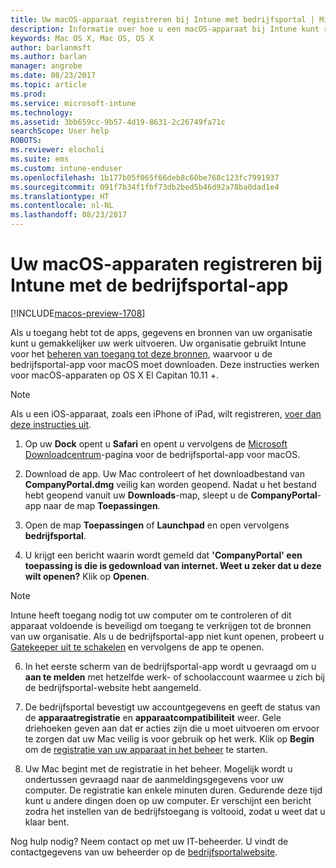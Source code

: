 ```yaml
---
title: Uw macOS-apparaat registreren bij Intune met bedrijfsportal | Microsoft Docs
description: Informatie over hoe u een macOS-apparaat bij Intune kunt registreren met de bedrijfsportal-app
keywords: Mac OS X, Mac OS, OS X
author: barlanmsft
ms.author: barlan
manager: angrobe
ms.date: 08/23/2017
ms.topic: article
ms.prod: 
ms.service: microsoft-intune
ms.technology: 
ms.assetid: 3bb659cc-9b57-4d19-8631-2c26749fa71c
searchScope: User help
ROBOTS: 
ms.reviewer: elocholi
ms.suite: ems
ms.custom: intune-enduser
ms.openlocfilehash: 1b177b05f065f66deb8c60be768c123fc7991937
ms.sourcegitcommit: 091f7b34f1fbf73db2bed5b46d92a78ba0dad1e4
ms.translationtype: HT
ms.contentlocale: nl-NL
ms.lasthandoff: 08/23/2017
---
```

# <a name="enroll-your-macos-device-in-intune-with-the-company-portal-app"></a>Uw macOS-apparaten registreren bij Intune met de bedrijfsportal-app

[!INCLUDE[macos-preview-1708](./includes/macos-preview-1708.md)]

Als u toegang hebt tot de apps, gegevens en bronnen van uw organisatie kunt u gemakkelijker uw werk uitvoeren. Uw organisatie gebruikt Intune voor het [beheren van toegang tot deze bronnen](what-happens-if-you-install-the-Company-Portal-app-and-enroll-your-device-in-intune-ios.md), waarvoor u de bedrijfsportal-app voor macOS moet downloaden. Deze instructies werken voor macOS-apparaten op OS X El Capitan 10.11 +.

  > [!NOTE]
  > Als u een iOS-apparaat, zoals een iPhone of iPad, wilt registreren, [voer dan deze instructies uit](enroll-your-device-in-intune-ios.md).

1. Op uw __Dock__ opent u __Safari__ en opent u vervolgens de [Microsoft Downloadcentrum](https://www.microsoft.com/download/details.aspx?id=55770)-pagina voor de bedrijfsportal-app voor macOS.

2. Download de app. Uw Mac controleert of het downloadbestand van **CompanyPortal.dmg** veilig kan worden geopend. Nadat u het bestand hebt geopend vanuit uw **Downloads**-map, sleept u de **CompanyPortal**-app naar de map **Toepassingen**.

3. Open de map **Toepassingen** of **Launchpad** en open vervolgens **bedrijfsportal**.

4. U krijgt een bericht waarin wordt gemeld dat **'CompanyPortal' een toepassing is die is gedownload van internet. Weet u zeker dat u deze wilt openen?** Klik op **Openen**.

  > [!NOTE]
  > Intune heeft toegang nodig tot uw computer om te controleren of dit apparaat voldoende is beveiligd om toegang te verkrijgen tot de bronnen van uw organisatie. Als u de bedrijfsportal-app niet kunt openen, probeert u [Gatekeeper uit te schakelen](https://support.apple.com/HT202491) en vervolgens de app te openen.

6. In het eerste scherm van de bedrijfsportal-app wordt u gevraagd om u **aan te melden** met hetzelfde werk- of schoolaccount waarmee u zich bij de bedrijfsportal-website hebt aangemeld.

7. De bedrijfsportal bevestigt uw accountgegevens en geeft de status van de **apparaatregistratie** en **apparaatcompatibiliteit** weer. Gele driehoeken geven aan dat er acties zijn die u moet uitvoeren om ervoor te zorgen dat uw Mac veilig is voor gebruik op het werk. Klik op **Begin** om de [registratie van uw apparaat in het beheer](what-info-can-your-company-see-when-you-enroll-your-device-in-intune.md) te starten.

8. Uw Mac begint met de registratie in het beheer. Mogelijk wordt u ondertussen gevraagd naar de aanmeldingsgegevens voor uw computer. De registratie kan enkele minuten duren. Gedurende deze tijd kunt u andere dingen doen op uw computer. Er verschijnt een bericht zodra het instellen van de bedrijfstoegang is voltooid, zodat u weet dat u klaar bent.

Nog hulp nodig? Neem contact op met uw IT-beheerder. U vindt de contactgegevens van uw beheerder op de [bedrijfsportalwebsite](http://portal.manage.microsoft.com).
